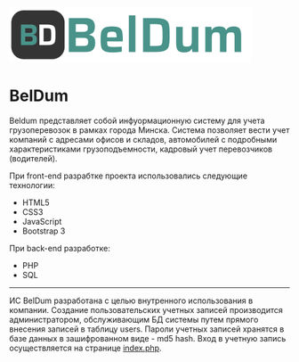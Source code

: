 ![photo: Beldum logo](https://github.com/Sunbey13/Beldum/blob/main/image/logo_full.png)
# BelDum
Beldum представляет собой инфуормационную систему для учета грузоперевозок в рамках города Минска. Система позволяет вести учет компаний с адресами офисов и складов, автомобилей с подробными характеристиками грузоподъемности, кадровый учет перевозчиков (водителей).

При front-end разрабтке проекта использовались следующие технологии:
 - HTML5
 - CSS3
 - JavaScript
 - Bootstrap 3

При back-end разработке:
 - PHP
 - SQL
---
ИС BelDum разработана с целью внутренного использования в компании. Создание пользовательских учетных записей производится администратором, обслуживающим БД системы путем прямого внесения записей в таблицу users. Пароли учетных записей хранятся в базе данных в зашифрованном виде - md5 hash. Вход в учетную запись осуществляется на странице [index.php](https://github.com/Sunbey13/Beldum/blob/main/index.php).
